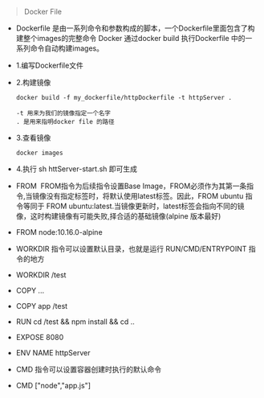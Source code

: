 > Docker File
- Dockerfile 是由一系列命令和参数构成的脚本，一个Dockerfile里面包含了构建整个images的完整命令
Docker 通过docker build 执行Dockerfile 中的一系列命令自动构建images。

- 1.编写Dockerfile文件
- 2.构建镜像
    ```
    docker build -f my_dockerfile/httpDockerfile -t httpServer .
    
    -t 用来为我们的镜像指定一个名字
    . 是用来指明docker file 的路径
    ```
- 3.查看镜像
    ```
    docker images
    ```
- 4.执行 sh httServer-start.sh 即可生成



- FROM <image> FROM指令为后续指令设置Base Image，FROM必须作为其第一条指令,当镜像没有指定标签时，将默认使用latest标签。因此，FROM ubuntu 指令等同于 FROM ubuntu:latest.当镜像更新时，latest标签会指向不同的镜像，这时构建镜像有可能失败,择合适的基础镜像(alpine 版本最好)
- FROM node:10.16.0-alpine

- WORKDIR 指令可以设置默认目录，也就是运行 RUN/CMD/ENTRYPOINT 指令的地方
- WORKDIR /test

-  COPY <src>...<dest>
- COPY app /test

- RUN cd /test && npm install && cd ..

- EXPOSE 8080

- ENV NAME httpServer

- CMD 指令可以设置容器创建时执行的默认命令
- CMD ["node","app.js"]